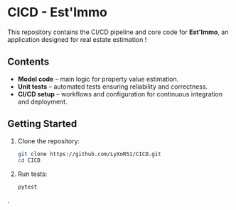 # CICD - Est'Immo

This repository contains the CI/CD pipeline and core code for **Est'Immo**, an application designed for real estate estimation !

## Contents

* **Model code** – main logic for property value estimation.
* **Unit tests** – automated tests ensuring reliability and correctness.
* **CI/CD setup** – workflows and configuration for continuous integration and deployment.

## Getting Started

1. Clone the repository:

   ```bash
   git clone https://github.com/LyXoR51/CICD.git
   cd CICD
   ```
2. Run tests:

   ```bash
   pytest
   ```

.
